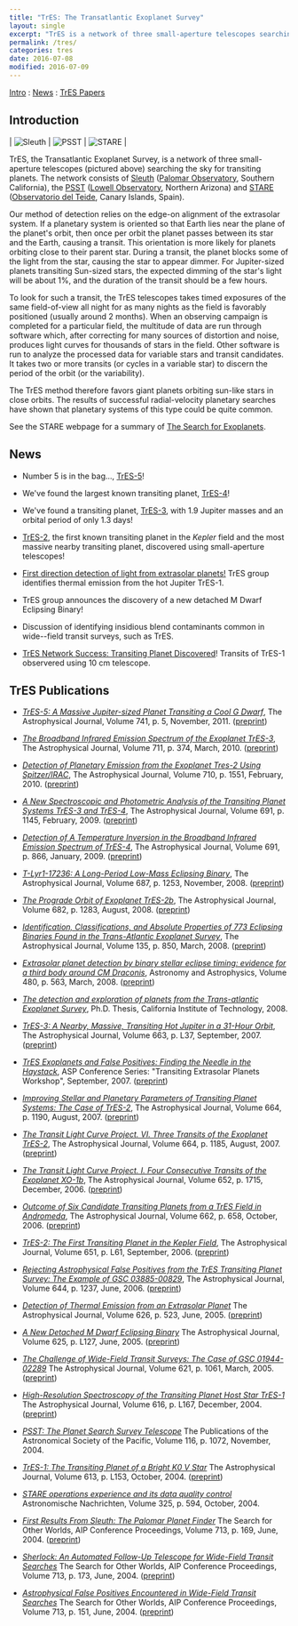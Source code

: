```yaml
---
title: "TrES: The Transatlantic Exoplanet Survey"
layout: single
excerpt: "TrES is a network of three small-aperture telescopes searching the sky for transiting planets."
permalink: /tres/
categories: tres
date: 2016-07-08
modified: 2016-07-09
---
```


<!--
TODO: 
* Add preprint link for PhD thesis.

-->

[Intro](#intro) : [News](#news) : [TrES Papers](#papers)

<h2 id="intro">Introduction</h2>

| ![Sleuth](../../images/sleuth.jpg) | ![PSST](../../images/psst.jpg) | ![STARE](../../images/stare.jpg) |

TrES, the Transatlantic Exoplanet Survey, is a network of three small-aperture telescopes (pictured above) searching the sky for transiting planets. The network consists of [Sleuth](sleuth.html) ([Palomar Observatory](http://www.astro.caltech.edu/palomar/index.html), Southern California), the [PSST](https://web.archive.org/web/20060912132008/http://www.lowell.edu/Research/PSST.html) ([Lowell Observatory](http://www.lowell.edu/), Northern Arizona) and [STARE](http://www.hao.ucar.edu/research/stare/stare.html) ([Observatorio del Teide](http://www.iac.es/ot/indice.html), Canary Islands, Spain).

Our method of detection relies on the edge-on alignment of the
extrasolar system. If a planetary system is oriented so that Earth
lies near the plane of the planet's orbit, then once per orbit the
planet passes between its star and the Earth, causing a transit. This
orientation is more likely for planets orbiting close to their parent
star. During a transit, the planet blocks some of the light from the
star, causing the star to appear dimmer. For Jupiter-sized planets
transiting Sun-sized stars, the expected dimming of the star's light
will be about 1%, and the duration of the transit should be a few
hours.

To look for such a transit, the TrES telescopes takes timed exposures
of the same field-of-view all night for as many nights as the field is
favorably positioned (usually around 2 months). When an observing
campaign is completed for a particular field, the multitude of data
are run through software which, after correcting for many sources of
distortion and noise, produces light curves for thousands of stars in
the field. Other software is run to analyze the processed data for
variable stars and transit candidates. It takes two or more transits
(or cycles in a variable star) to discern the period of the orbit (or
the variability).

The TrES method therefore favors giant planets orbiting sun-like stars
in close orbits. The results of successful radial-velocity planetary
searches have shown that planetary systems of this type could be quite
common.

See the STARE webpage for a summary of [The Search for Exoplanets](http://www.hao.ucar.edu/public/research/stare/search.html).

<h2 id="news">News</h2>

* Number 5 is in the bag..., [TrES-5](tres5.html)!

* We've found the largest known transiting planet, [TrES-4](tres4.html)!

* We've found a transiting planet, [TrES-3](tres3.html), with 1.9 Jupiter masses and
an orbital period of only 1.3 days!

* [TrES-2](tres2.html), the first known transiting planet in the *Kepler* 
field and the most massive nearby transiting planet, discovered using small-aperture telescopes!

* [First direction detection of light from extrasolar planets!](thermal.html)
TrES group identifies thermal emission from the hot Jupiter TrES-1.

* TrES group announces the discovery of a new detached M Dwarf Eclipsing Binary!

* Discussion of identifying insidious blend contaminants common in    
  wide--field transit surveys, such as TrES.
  
* [TrES Network Success: Transiting Planet Discovered](http://www.hao.ucar.edu/public/research/stare/tres1_2.html)!
Transits of TrES-1 observered using 10 cm telescope.                 

<h2 id="papers">TrES Publications</h2>

*   [*TrES-5: A Massive Jupiter-sized Planet Transiting a Cool G Dwarf*](http://adsabs.harvard.edu/abs/2011ApJ...741..114M),
    The Astrophysical Journal, Volume 741, p. 5, November, 2011.
    ([preprint](http://arxiv.org/abs/1108.3572))

*   [*The Broadband Infrared Emission Spectrum of the Exoplanet TrES-3*](http://adsabs.harvard.edu/abs/2010ApJ...711..374F),
    The Astrophysical Journal, Volume 711, p. 374, March, 2010.
    ([preprint](http://arxiv.org/abs/0909.5221))

*   [*Detection of Planetary Emission from the Exoplanet Tres-2 Using Spitzer/IRAC*](http://adsabs.harvard.edu/abs/2010ApJ...710.1551O),
    The Astrophysical Journal, Volume 710, p. 1551, February, 2010.
    ([preprint](http://arxiv.org/abs/0909.3073))

*   [*A New Spectroscopic and Photometric Analysis of the Transiting Planet Systems TrES-3 and TrES-4*](http://adsabs.harvard.edu/abs/2009ApJ...691.1145S),
    The Astrophysical Journal, Volume 691, p. 1145, February, 2009.
    ([preprint](http://arxiv.org/abs/0809.4589))

*   [*Detection of A Temperature Inversion in the Broadband Infrared Emission Spectrum of TrES-4*](http://adsabs.harvard.edu/abs/2009ApJ...691..866K),
    The Astrophysical Journal, Volume 691, p. 866, January, 2009.
    ([preprint](http://arxiv.org/abs/0810.0021))

*   [*T-Lyr1-17236: A Long-Period Low-Mass Eclipsing Binary*](http://adsabs.harvard.edu/abs/2008ApJ...687.1253D),
    The Astrophysical Journal, Volume 687, p. 1253, November, 2008.
    ([preprint](http://arxiv.org/abs/0807.3746))

*   [*The Prograde Orbit of Exoplanet TrES-2b*](http://adsabs.harvard.edu/abs/2008ApJ...682.1283W),
    The Astrophysical Journal, Volume 682, p. 1283, August, 2008.
    ([preprint](http://arxiv.org/abs/0804.2259))
    
*   [*Identification, Classifications, and Absolute Properties of 773 Eclipsing Binaries Found in the Trans-Atlantic Exoplanet Survey*](http://adsabs.harvard.edu/abs/2008AJ....135..850D),
    The Astrophysical Journal, Volume 135, p. 850, March, 2008.
    ([preprint](http://arxiv.org/abs/0712.0839))

*   [*Extrasolar planet detection by binary stellar eclipse timing: evidence for a third body around CM Draconis*](http://adsabs.harvard.edu/abs/2008A%26A...480..563D),
    Astronomy and Astrophysics, Volume 480, p. 563, March, 2008.
    ([preprint](http://arxiv.org/abs/0801.2186))

*   [*The detection and exploration of planets from the Trans-atlantic Exoplanet Survey*](http://adsabs.harvard.edu/abs/2008PhDT........70O),
    Ph.D. Thesis, California Institute of Technology, 2008.
<!--
    ([preprint]())
-->

*   [*TrES-3: A Nearby, Massive, Transiting Hot Jupiter in a 31-Hour Orbit*](http://adsabs.harvard.edu/cgi-bin/bib_query?arXiv:0705.2004),
    The Astrophysical Journal, Volume 663, p. L37, September, 2007.
    ([preprint](http://arxiv.org/abs/0705.2004))

*   [*TrES Exoplanets and False Positives: Finding the Needle in the Haystack*](http://adsabs.harvard.edu/cgi-bin/bib_query?arXiv:0705.1795),
    ASP Conference Series: "Transiting Extrasolar Planets Workshop",
    September, 2007.
    ([preprint](http://arxiv.org/abs/0705.1795))

*   [*Improving Stellar and Planetary Parameters of Transiting Planet Systems: The Case of TrES-2*](http://adsabs.harvard.edu/cgi-bin/bib_query?arXiv:0704.2938),
    The Astrophysical Journal, Volume 664, p. 1190, August, 2007.
    ([preprint](http://arxiv.org/abs/0704.2938))

*   [*The Transit Light Curve Project. VI. Three Transits of the Exoplanet TrES-2*](http://adsabs.harvard.edu/cgi-bin/bib_query?arXiv:0704.2907),
    The Astrophysical Journal, Volume 664, p. 1185, August, 2007.
    ([preprint](http://arxiv.org/abs/0704.2907))

*   [*The Transit Light Curve Project. I. Four Consecutive Transits of the Exoplanet XO-1b*](http://adsabs.harvard.edu/abs/2006ApJ...652.1715H),
    The Astrophysical Journal, Volume 652, p. 1715, December, 2006.
    ([preprint](http://arxiv.org/abs/astro-ph/0607571))
        
*   [*Outcome of Six Candidate Transiting Planets from a TrES Field in Andromeda*](http://adsabs.harvard.edu/cgi-bin/bib_query?arXiv:astro-ph/0610603),
    The Astrophysical Journal, Volume 662, p. 658, October, 2006.
    ([preprint](https://arxiv.org/abs/astro-ph/0610603))

*   [*TrES-2: The First Transiting Planet in the Kepler Field*](http://adsabs.harvard.edu/cgi-bin/bib_query?arXiv:astro-ph/0609335),
    The Astrophysical Journal, Volume 651, p. L61, September, 2006.
    ([preprint](http://arxiv.org/abs/astro-ph/0609335))

*   [*Rejecting Astrophysical False Positives from the TrES
    Transiting Planet Survey: The Example of GSC
    03885-00829*](http://adsabs.harvard.edu/cgi-bin/nph-bib_query?bibcode=2006ApJ...644.1237O&db_key=AST),
    The Astrophysical Journal, Volume 644, p. 1237, June, 2006.
    ([preprint](http://arxiv.org/abs/astro-ph/0603005))

*   [*Detection of Thermal Emission from an Extrasolar
    Planet*](http://adsabs.harvard.edu/cgi-bin/nph-bib_query?bibcode=2005ApJ...626..523C&db_key=AST&data_type=HTML&format=&high=42d679a7bc29569)
    The Astrophysical Journal, Volume 626, p. 523, June, 2005.
    ([preprint](http://arxiv.org/abs/astro-ph/0503457))

* [*A New Detached M Dwarf Eclipsing
    Binary*](http://adsabs.harvard.edu/cgi-bin/nph-bib_query?bibcode=2005ApJ...625L.127C&db_key=AST&data_type=HTML&format=&high=42d679a7bc29569)
    The Astrophysical Journal, Volume 625, p. L127, June, 2005.
    ([preprint](http://arxiv.org/abs/astro-ph/0504490))

* [*The Challenge of Wide-Field Transit Surveys: The Case of GSC
    01944-02289*](http://adsabs.harvard.edu/cgi-bin/nph-bib_query?bibcode=2005ApJ...621.1061M&db_key=AST&data_type=HTML&format=&high=42d679a7bc29569)
    The Astrophysical Journal, Volume 621, p. 1061, March, 2005.
    ([preprint](http://arxiv.org/abs/astro-ph/0501554))

* [*High-Resolution Spectroscopy of the Transiting Planet Host
    Star
    TrES-1*](http://adsabs.harvard.edu/cgi-bin/nph-bib_query?bibcode=2004ApJ...616L.167S&db_key=AST&high=3f6c82eb5311888)
    The Astrophysical Journal, Volume 616, p. L167, December, 2004.
    ([preprint](http://arxiv.org/abs/astro-ph/0410483))

* [*PSST: The Planet Search Survey
    Telescope*](http://adsabs.harvard.edu/cgi-bin/nph-bib_query?bibcode=2004PASP..116.1072D&db_key=AST&high=3f6c82eb5300426)
    The Publications of the Astronomical Society of the Pacific, Volume
    116, p. 1072, November, 2004.

* [*TrES-1: The Transiting Planet of a Bright K0 V
    Star*](http://adsabs.harvard.edu/cgi-bin/nph-bib_query?bibcode=2004ApJ...613L.153A&db_key=AST&high=3f6c82eb5300426)
    The Astrophysical Journal, Volume 613, p. L153, October, 2004.
    ([preprint](http://arxiv.org/abs/astro-ph/0408421))

* [*STARE operations experience and its data quality
    control*](http://adsabs.harvard.edu/cgi-bin/nph-bib_query?bibcode=2004AN....325..594A&db_key=AST&high=3f6c82eb5312091)
    Astronomische Nachrichten, Volume 325, p. 594, October, 2004.

* [*First Results From Sleuth: The Palomar Planet
    Finder*](http://adsabs.harvard.edu/cgi-bin/nph-bib_query?bibcode=2004AIPC..713..169O&db_key=AST&high=3f6c82eb5315444)
    The Search for Other Worlds, AIP Conference Proceedings, Volume
    713, p. 169, June, 2004.
    ([preprint](http://arxiv.org/abs/astro-ph/0312289))

* [*Sherlock: An Automated Follow-Up Telescope for Wide-Field
    Transit
    Searches*](http://adsabs.harvard.edu/cgi-bin/nph-bib_query?bibcode=2004AIPC..713..173K&db_key=AST&high=3f6c82eb5315444)
    The Search for Other Worlds, AIP Conference Proceedings, Volume
    713, p. 173, June, 2004.
    ([preprint](http://arxiv.org/abs/astro-ph/0312432))

* [*Astrophysical False Positives Encountered in Wide-Field
    Transit
    Searches*](http://adsabs.harvard.edu/cgi-bin/nph-bib_query?bibcode=2004AIPC..713..151C&db_key=AST&high=3f6c82eb5312091)
    The Search for Other Worlds, AIP Conference Proceedings, Volume
    713, p. 151, June, 2004.
    ([preprint](http://arxiv.org/abs/astro-ph/0401063))
